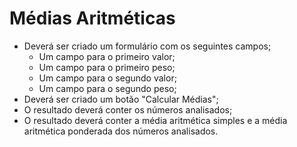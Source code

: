 # Médias Aritméticas

+ Deverá ser criado um formulário com os seguintes campos;
    + Um campo para o primeiro valor; 
    + Um campo para o primeiro peso; 
    + Um campo para o segundo valor;
    + Um campo para o segundo peso;
+ Deverá ser criado um botão "Calcular Médias";
+ O resultado deverá conter os números analisados;
+ O resultado deverá conter a média aritmética simples e a média aritmética ponderada dos números analisados. 